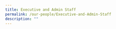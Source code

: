 ```yaml
---
title: Executive and Admin Staff
permalink: /our-people/Executive-and-Admin-Staff
description: ""
---
```


